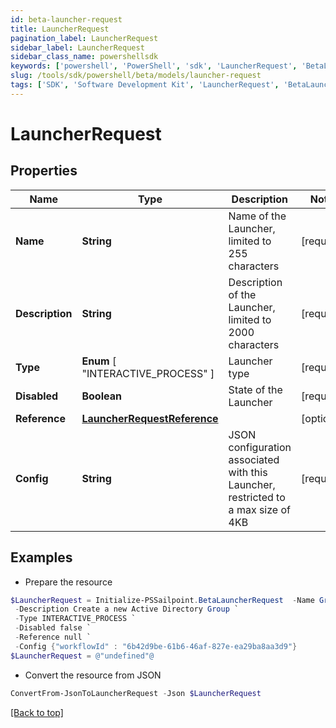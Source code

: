 ```yaml
---
id: beta-launcher-request
title: LauncherRequest
pagination_label: LauncherRequest
sidebar_label: LauncherRequest
sidebar_class_name: powershellsdk
keywords: ['powershell', 'PowerShell', 'sdk', 'LauncherRequest', 'BetaLauncherRequest'] 
slug: /tools/sdk/powershell/beta/models/launcher-request
tags: ['SDK', 'Software Development Kit', 'LauncherRequest', 'BetaLauncherRequest']
---
```



# LauncherRequest

## Properties

Name | Type | Description | Notes
------------ | ------------- | ------------- | -------------
**Name** | **String** | Name of the Launcher, limited to 255 characters | [required]
**Description** | **String** | Description of the Launcher, limited to 2000 characters | [required]
**Type** |  **Enum** [  "INTERACTIVE_PROCESS" ] | Launcher type | [required]
**Disabled** | **Boolean** | State of the Launcher | [required]
**Reference** | [**LauncherRequestReference**](launcher-request-reference) |  | [optional] 
**Config** | **String** | JSON configuration associated with this Launcher, restricted to a max size of 4KB  | [required]

## Examples

- Prepare the resource
```powershell
$LauncherRequest = Initialize-PSSailpoint.BetaLauncherRequest  -Name Group Create `
 -Description Create a new Active Directory Group `
 -Type INTERACTIVE_PROCESS `
 -Disabled false `
 -Reference null `
 -Config {"workflowId" : "6b42d9be-61b6-46af-827e-ea29ba8aa3d9"}
$LauncherRequest = @"undefined"@
```

- Convert the resource from JSON
```powershell
ConvertFrom-JsonToLauncherRequest -Json $LauncherRequest
```


[[Back to top]](#) 


